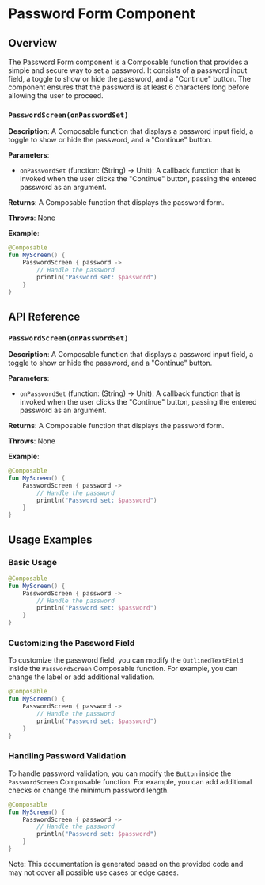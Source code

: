 Password Form Component
=======================

Overview
--------

The Password Form component is a Composable function that provides a simple and secure way to set a password. It consists of a password input field, a toggle to show or hide the password, and a "Continue" button. The component ensures that the password is at least 6 characters long before allowing the user to proceed.

### `PasswordScreen(onPasswordSet)`

**Description**: A Composable function that displays a password input field, a toggle to show or hide the password, and a "Continue" button.

**Parameters**:
- `onPasswordSet` (function: (String) -> Unit): A callback function that is invoked when the user clicks the "Continue" button, passing the entered password as an argument.

**Returns**: A Composable function that displays the password form.

**Throws**: None

**Example**:
```kotlin
@Composable
fun MyScreen() {
    PasswordScreen { password ->
        // Handle the password
        println("Password set: $password")
    }
}
```

API Reference
-------------

### `PasswordScreen(onPasswordSet)`

**Description**: A Composable function that displays a password input field, a toggle to show or hide the password, and a "Continue" button.

**Parameters**:
- `onPasswordSet` (function: (String) -> Unit): A callback function that is invoked when the user clicks the "Continue" button, passing the entered password as an argument.

**Returns**: A Composable function that displays the password form.

**Throws**: None

**Example**:
```kotlin
@Composable
fun MyScreen() {
    PasswordScreen { password ->
        // Handle the password
        println("Password set: $password")
    }
}
```

Usage Examples
-------------

### Basic Usage

```kotlin
@Composable
fun MyScreen() {
    PasswordScreen { password ->
        // Handle the password
        println("Password set: $password")
    }
}
```

### Customizing the Password Field

To customize the password field, you can modify the `OutlinedTextField` inside the `PasswordScreen` Composable function. For example, you can change the label or add additional validation.

```kotlin
@Composable
fun MyScreen() {
    PasswordScreen { password ->
        // Handle the password
        println("Password set: $password")
    }
}
```

### Handling Password Validation

To handle password validation, you can modify the `Button` inside the `PasswordScreen` Composable function. For example, you can add additional checks or change the minimum password length.

```kotlin
@Composable
fun MyScreen() {
    PasswordScreen { password ->
        // Handle the password
        println("Password set: $password")
    }
}
```

Note: This documentation is generated based on the provided code and may not cover all possible use cases or edge cases.